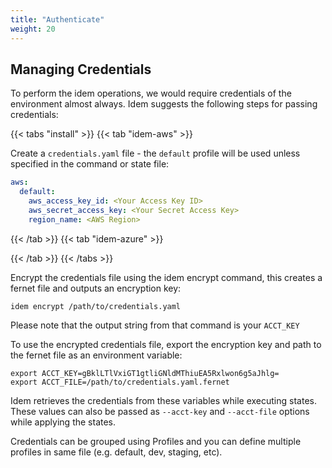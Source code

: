 ```yaml
---
title: "Authenticate"
weight: 20
---
```


## Managing Credentials

To perform the idem operations, we would require credentials of the environment almost always.
Idem suggests the following steps for passing credentials:

{{< tabs "install" >}}
{{< tab "idem-aws" >}}

Create a `credentials.yaml` file - the `default` profile will be used unless specified in the command or state file:

```yaml
aws:
  default:
    aws_access_key_id: <Your Access Key ID>
    aws_secret_access_key: <Your Secret Access Key>
    region_name: <AWS Region>
```
{{< /tab >}}
{{< tab "idem-azure" >}}

{{< /tab >}}
{{< /tabs >}}

Encrypt the credentials file using the idem encrypt command, this creates a fernet file and outputs an encryption key:

```shell
idem encrypt /path/to/credentials.yaml
```
Please note that the output string from that command is your `ACCT_KEY`

To use the encrypted credentials file, export the encryption key and path to the fernet file as an environment variable:
```shell
export ACCT_KEY=gBklLTlVxiGT1gtliGNldMThiuEA5Rxlwon6g5aJhlg=
export ACCT_FILE=/path/to/credentials.yaml.fernet
```
Idem retrieves the credentials from these variables while executing states. These values can also be passed as `--acct-key` and `--acct-file` options while applying the states.

Credentials can be grouped using Profiles and you can define multiple profiles in same file (e.g. default, dev, staging, etc).